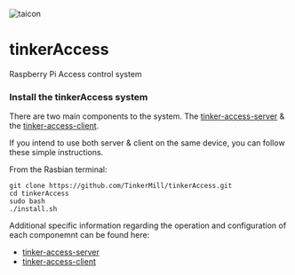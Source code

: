 ![taicon](/taicon.png)

# tinkerAccess
Raspberry Pi Access control system

### Install the tinkerAccess system

There are two main components to the system. The [tinker-access-server](/tinker_access_server/README.md) & the [tinker-access-client](/tinker_access_client/README.md).  

If you intend to use both server & client on the same device, you can follow these simple instructions.

From the Rasbian terminal:

```
git clone https://github.com/TinkerMill/tinkerAccess.git
cd tinkerAccess
sudo bash
./install.sh
```

Additional specific information regarding the operation and configuration of each componemnt can be found here:

- [tinker-access-server](/tinker_access_server/README.md) 
- [tinker-access-client](/tinker_access_client/README.md)